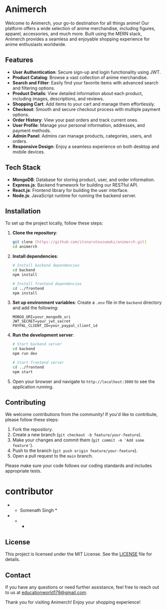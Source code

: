 # Animerch

Welcome to Animerch, your go-to destination for all things anime! Our platform offers a wide selection of anime merchandise, including figures, apparel, accessories, and much more. Built using the MERN stack, Animerch provides a seamless and enjoyable shopping experience for anime enthusiasts worldwide.

## Features

- **User Authentication**: Secure sign-up and login functionality using JWT.
- **Product Catalog**: Browse a vast collection of anime merchandise.
- **Search and Filter**: Easily find your favorite items with advanced search and filtering options.
- **Product Details**: View detailed information about each product, including images, descriptions, and reviews.
- **Shopping Cart**: Add items to your cart and manage them effortlessly.
- **Checkout**: Smooth and secure checkout process with multiple payment options.
- **Order History**: View your past orders and track current ones.
- **User Profile**: Manage your personal information, addresses, and payment methods.
- **Admin Panel**: Admins can manage products, categories, users, and orders.
- **Responsive Design**: Enjoy a seamless experience on both desktop and mobile devices.

## Tech Stack

- **MongoDB**: Database for storing product, user, and order information.
- **Express.js**: Backend framework for building our RESTful API.
- **React.js**: Frontend library for building the user interface.
- **Node.js**: JavaScript runtime for running the backend server.

## Installation

To set up the project locally, follow these steps:

1. **Clone the repository**:
    ```bash
    git clone [https://github.com/itsnarutouzumaki/animerch.git]
    cd animerch
    ```

2. **Install dependencies**:
    ```bash
    # Install backend dependencies
    cd backend
    npm install

    # Install frontend dependencies
    cd ../frontend
    npm install
    ```

3. **Set up environment variables**:
    Create a `.env` file in the `backend` directory and add the following:
    ```plaintext
    MONGO_URI=your_mongodb_uri
    JWT_SECRET=your_jwt_secret
    PAYPAL_CLIENT_ID=your_paypal_client_id
    ```

4. **Run the development server**:
    ```bash
    # Start backend server
    cd backend
    npm run dev

    # Start frontend server
    cd ../frontend
    npm start
    ```

5. Open your browser and navigate to `http://localhost:3000` to see the application running.

## Contributing

We welcome contributions from the community! If you'd like to contribute, please follow these steps:

1. Fork the repository.
2. Create a new branch (`git checkout -b feature/your-feature`).
3. Make your changes and commit them (`git commit -m 'Add some feature'`).
4. Push to the branch (`git push origin feature/your-feature`).
5. Open a pull request to the `main` branch.

Please make sure your code follows our coding standards and includes appropriate tests.

# contributor
- * Somenath Singh *
- * *

## License

This project is licensed under the MIT License. See the [LICENSE](LICENSE) file for details.

## Contact

If you have any questions or need further assistance, feel free to reach out to us at educationworld179@gmail.com.

Thank you for visiting Animerch! Enjoy your shopping experience!
